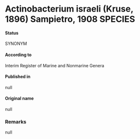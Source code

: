 # Actinobacterium israeli (Kruse, 1896) Sampietro, 1908 SPECIES

#### Status
SYNONYM

#### According to
Interim Register of Marine and Nonmarine Genera

#### Published in
null

#### Original name
null

### Remarks
null